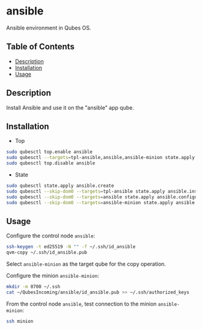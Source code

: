 # ansible

Ansible environment in Qubes OS.

## Table of Contents

* [Description](#description)
* [Installation](#installation)
* [Usage](#usage)

## Description

Install Ansible and use it on the "ansible" app qube.

## Installation

- Top
```sh
sudo qubesctl top.enable ansible
sudo qubesctl --targets=tpl-ansible,ansible,ansible-minion state.apply
sudo qubesctl top.disable ansible
```

- State
<!-- pkg:begin:post-install -->
```sh
sudo qubesctl state.apply ansible.create
sudo qubesctl --skip-dom0 --targets=tpl-ansible state.apply ansible.install
sudo qubesctl --skip-dom0 --targets=ansible state.apply ansible.configure,zsh.touch-zshrc
sudo qubesctl --skip-dom0 --targets=ansible-minion state.apply ansible.configure-minion,zsh.touch-zshrc
```
<!-- pkg:end:post-install -->

## Usage

Configure the control node `ansible`:
```sh
ssh-keygen -t ed25519 -N "" -f ~/.ssh/id_ansible
qvm-copy ~/.ssh/id_ansible.pub
```
Select `ansible-minion` as the target qube for the copy operation.

Configure the minion `ansible-minion`:
```sh
mkdir -m 0700 ~/.ssh
cat ~/QubesIncoming/ansible/id_ansible.pub >> ~/.ssh/authorized_keys
```

From the control node `ansible`, test connection to the minion
`ansible-minion`:
```sh
ssh minion
```
